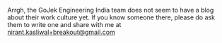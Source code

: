 Arrgh, the GoJek Engineering India team does not seem to have a blog about their work culture yet. If you know someone there, please do ask them to write one and share with me at nirant.kasliwal+breakout@gmail.com
